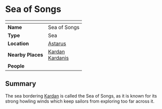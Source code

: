 # Sea of Songs

| []() | |
| --- | --- |
| **Name** | Sea of Songs |
| **Type** | Sea |
| **Location** | [Astarus](../../../celestial-objects/astarus.md) |
| **Nearby Places** | [Kardan](../continents-islands/kardan.md)<br>[Kardanis](../continents-islands/kardanis.md) |
| **People** | |

## Summary

The sea bordering [Kardan](../continents-islands/kardan.md) is called the Sea of Songs, as it is known for its strong howling winds which keep sailors from exploring too far across it.
